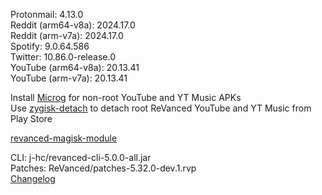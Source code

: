 Protonmail: 4.13.0  
Reddit (arm64-v8a): 2024.17.0  
Reddit (arm-v7a): 2024.17.0  
Spotify: 9.0.64.586  
Twitter: 10.86.0-release.0  
YouTube (arm64-v8a): 20.13.41  
YouTube (arm-v7a): 20.13.41  

Install [Microg](https://github.com/ReVanced/GmsCore/releases) for non-root YouTube and YT Music APKs  
Use [zygisk-detach](https://github.com/j-hc/zygisk-detach) to detach root ReVanced YouTube and YT Music from Play Store  

[revanced-magisk-module](https://github.com/j-hc/revanced-magisk-module)
  
CLI: j-hc/revanced-cli-5.0.0-all.jar  
Patches: ReVanced/patches-5.32.0-dev.1.rvp  
[Changelog](https://github.com/ReVanced/revanced-patches/releases/tag/v5.32.0-dev.1)  
